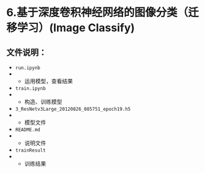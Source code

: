 # 6.基于深度卷积神经网络的图像分类（迁移学习）(Image Classify)
## 文件说明：
* `run.ipynb`
* * 运用模型，查看结果
* `train.ipynb`
* * 构造、训练模型
* `3_ResNetv3Large_20120826_085751_epoch19.h5`
* * 模型文件
* `README.md`
* * 说明文件
* `trainResult`
* * 训练结果